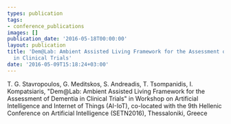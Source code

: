 ```yaml
---
types: publication
tags:
- conference_publications
images: []
publication_date: '2016-05-18T00:00:00'
layout: publication
title: 'Dem@Lab: Ambient Assisted Living Framework for the Assessment of Dementia
  in Clinical Trials'
date: '2016-05-09T15:18:24+03:00'
---
```

<p>T. G. Stavropoulos, G. Meditskos, S. Andreadis, T. Tsompanidis, I. Kompatsiaris, "Dem@Lab: Ambient Assisted Living Framework for the Assessment of Dementia in Clinical Trials" in Workshop on Artificial Intelligence and Internet of Things (AI-IoT), co-located with the 9th Hellenic Conference on Artificial Intelligence (SETN2016), Thessaloniki, Greece</p>
